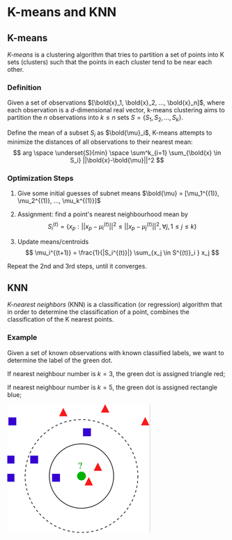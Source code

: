 # K-means and KNN

## K-means

*K-means* is a clustering algorithm that tries to partition a set of points into K sets (clusters) such that the points in each cluster tend to be near each other. 

### Definition

Given a set of observations $[\bold{x}_1, \bold{x}_2, ..., \bold{x}_n]$, where each observation is a $d$-dimensional real vector,  k-means clustering aims to partition the $n$ observations into $k \le n$ sets $S = \{S_1, S_2, ..., S_k\}$.

Define the mean of a subset $S_i$ as $\bold{\mu}_i$, K-means attempts to minimize the distances of all observations to their nearest mean:
$$
arg \space \underset{S}{min} \space \sum^k_{i=1} \sum_{\bold{x} \in S_i} ||\bold{x}-\bold{\mu}||^2
$$

### Optimization Steps

1. Give some initial guesses of subnet means $\bold{\mu} = [\mu_1^{(1)}, \mu_2^{(1)}, ..., \mu_k^{(1)}]$

2. Assignment: find a point's nearest neighbourhood mean by
$$
S^{(t)}_i = \{x_p : ||x_p - \mu^{(t)}_i||^2 \le ||x_p - \mu^{(t)}_j||^2, \forall j, 1 \le j \le k \}
$$

3. Update means/centroids
$$
\mu_i^{(t+1)} = \frac{1}{|S_i^{(t)}|} \sum_{x_j \in S^{(t)}_i } x_j
$$

Repeat the 2nd and 3rd steps, until it converges.

## KNN

*K-nearest neighbors* (KNN) is a classification (or regression) algorithm that in order to determine the classification of a point, combines the classification of the K nearest points.

### Example

Given a set of known observations with known classified labels, we want to determine the label of the green dot.

If nearest neighbour number is $k=3$, the green dot is assigned triangle red;

If nearest neighbour number is $k=5$, the green dot is assigned rectangle blue;

![knn_example](imgs/knn_example.png "knn_example")